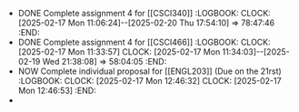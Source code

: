 - DONE Complete assignment 4 for [[CSCI340]]
  :LOGBOOK:
  CLOCK: [2025-02-17 Mon 11:06:24]--[2025-02-20 Thu 17:54:10] =>  78:47:46
  :END:
- DONE Complete assignment 4 for [[CSCI466]]
  :LOGBOOK:
  CLOCK: [2025-02-17 Mon 11:33:57]
  CLOCK: [2025-02-17 Mon 11:34:03]--[2025-02-19 Wed 21:38:08] =>  58:04:05
  :END:
- NOW Complete individual proposal for [[ENGL203]] (Due on the 21rst)
  :LOGBOOK:
  CLOCK: [2025-02-17 Mon 12:46:32]
  CLOCK: [2025-02-17 Mon 12:46:53]
  :END:
-
